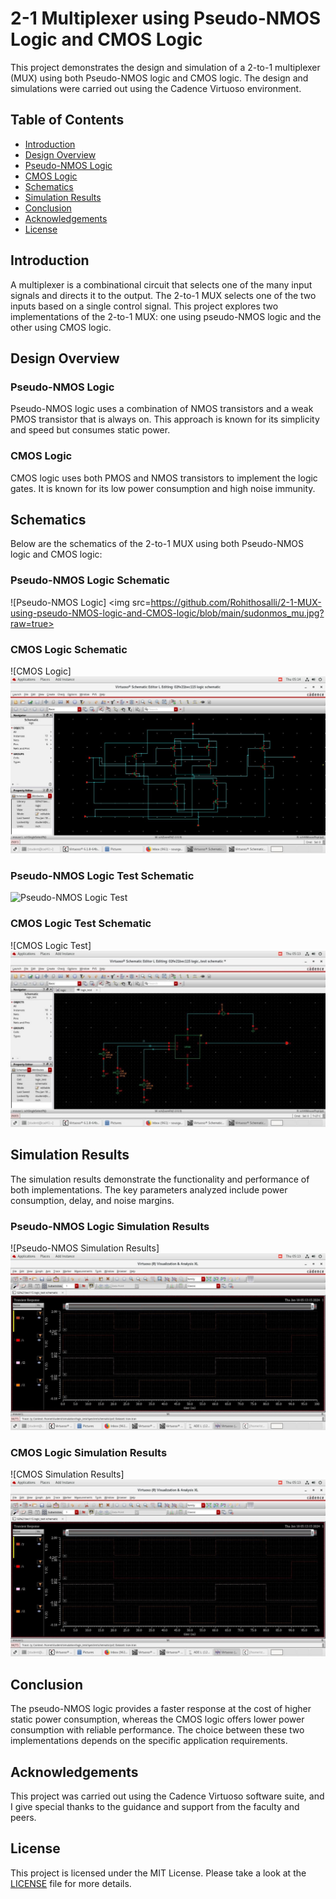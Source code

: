 # 2-1 Multiplexer using Pseudo-NMOS Logic and CMOS Logic

This project demonstrates the design and simulation of a 2-to-1 multiplexer (MUX) using both Pseudo-NMOS logic and CMOS logic. The design and simulations were carried out using the Cadence Virtuoso environment.

## Table of Contents
- [Introduction](#introduction)
- [Design Overview](#design-overview)
- [Pseudo-NMOS Logic](#pseudo-nmos-logic)
- [CMOS Logic](#cmos-logic)
- [Schematics](#schematics)
- [Simulation Results](#simulation-results)
- [Conclusion](#conclusion)
- [Acknowledgements](#acknowledgements)
- [License](#license)

## Introduction
A multiplexer is a combinational circuit that selects one of the many input signals and directs it to the output. The 2-to-1 MUX selects one of the two inputs based on a single control signal. This project explores two implementations of the 2-to-1 MUX: one using pseudo-NMOS logic and the other using CMOS logic.

## Design Overview
### Pseudo-NMOS Logic
Pseudo-NMOS logic uses a combination of NMOS transistors and a weak PMOS transistor that is always on. This approach is known for its simplicity and speed but consumes static power.

### CMOS Logic
CMOS logic uses both PMOS and NMOS transistors to implement the logic gates. It is known for its low power consumption and high noise immunity.

## Schematics
Below are the schematics of the 2-to-1 MUX using both Pseudo-NMOS logic and CMOS logic:

### Pseudo-NMOS Logic Schematic
![Pseudo-NMOS Logic] <img src=https://github.com/Rohithosalli/2-1-MUX-using-pseudo-NMOS-logic-and-CMOS-logic/blob/main/sudonmos_mu.jpg?raw=true>

### CMOS Logic Schematic
![CMOS Logic]<img src="https://github.com/Rohithosalli/2-1-MUX-using-pseudo-NMOS-logic-and-CMOS-logic/blob/main/coms%20mu.jpg?raw=true">

### Pseudo-NMOS Logic Test Schematic
![Pseudo-NMOS Logic Test](C:\Users\rohit\OneDrive\Pictures\test_sudo.jpg)

### CMOS Logic Test Schematic
![CMOS Logic Test]<img src="https://github.com/Rohithosalli/2-1-MUX-using-pseudo-NMOS-logic-and-CMOS-logic/blob/main/test_cmos.jpg?raw=true">

## Simulation Results
The simulation results demonstrate the functionality and performance of both implementations. The key parameters analyzed include power consumption, delay, and noise margins.

### Pseudo-NMOS Logic Simulation Results
![Pseudo-NMOS Simulation Results]<img src="https://github.com/Rohithosalli/2-1-MUX-using-pseudo-NMOS-logic-and-CMOS-logic/blob/main/graph_sudo.jpg?raw=true">

### CMOS Logic Simulation Results
![CMOS Simulation Results] <img src="https://github.com/Rohithosalli/2-1-MUX-using-pseudo-NMOS-logic-and-CMOS-logic/blob/main/graph_cmos.jpg?raw=true">

## Conclusion
The pseudo-NMOS logic provides a faster response at the cost of higher static power consumption, whereas the CMOS logic offers lower power consumption with reliable performance. The choice between these two implementations depends on the specific application requirements.

## Acknowledgements
This project was carried out using the Cadence Virtuoso software suite, and I give special thanks to the guidance and support from the faculty and peers.

## License
This project is licensed under the MIT License. Please take a look at the [LICENSE](LICENSE) file for more details.
